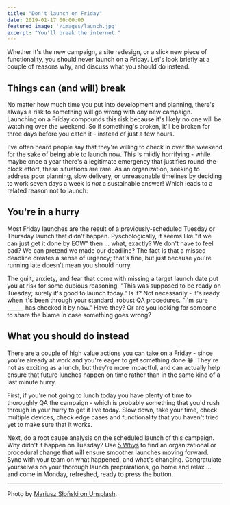 ```yaml
---
title: "Don't launch on Friday"
date: 2019-01-17 00:00:00
featured_image: '/images/launch.jpg'
excerpt: "You'll break the internet."
---
```


Whether it's the new campaign, a site redesign, or a slick new piece of functionality, you should never launch on a Friday. Let's look briefly at a couple of reasons why, and discuss what you should do instead.

## Things can (and will) break

No matter how much time you put into development and planning, there's always a risk to something will go wrong with *any* new campaign. Launching on a Friday compounds this risk because it's likely no one will be watching over the weekend. So if something's broken, it'll be broken for three days before you catch it - instead of just a few hours. 

I've often heard people say that they're willing to check in over the weekend for the sake of being able to launch now. This is mildly horrifying - while maybe once a year there's a legitimate emergency that justifies round-the-clock effort, these situations are rare. As an organization, seeking to address poor planning, slow delivery, or unreasonable timelines by deciding to work seven days a week is *not* a sustainable answer! Which leads to a related reason not to launch:

## You're in a hurry

Most Friday launches are the result of a previously-scheduled Tuesday or Thursday launch that didn't happen. Pyschologically, it seems like "if we can just get it done by EOW" then ... what, exactly? We don't have to feel bad? We can pretend we made our deadline? The fact is that a missed deadline creates a sense of urgency; that's fine, but just because you're running late doesn't mean you should hurry.

The guilt, anxiety, and fear that come with missing a target launch date put you at risk for some dubious reasoning. "This was supposed to be ready on Tuesday; surely it's good to launch today." Is it? Not necessarily - it's ready when it's been through your standard, robust QA procedures. "I'm sure ______ has checked it by now." Have they? Or are you looking for someone to share the blame in case something goes wrong?

## What you should do instead

There are a couple of high value actions you can take on a Friday - since you're already at work and you're eager to get something done 😁. They're not as exciting as a lunch, but they're more impactful, and can actually help ensure that future lunches happen on time rather than in the same kind of a last minute hurry. 

First, if you're not going to lunch today you have plenty of time to thoroughly QA the campaign - which is probably something that you'd rush through in your hurry to get it live today. Slow down, take your time, check multiple devices, check edge cases and functionality that you haven't tried yet to make sure that it works. 

Next, do a root cause analysis on the scheduled launch of this campaign. Why didn't it happen on Tuesday? Use [5 Whys](https://en.wikipedia.org/wiki/5_Whys) to find an organizational or procedural change that will ensure smoother launches moving forward. Sync with your team on what happened, and what's changing. Congratulate yourselves on your thorough launch preprarations, go home and relax ... and come in Monday, refreshed, ready to press the button.

---

Photo by [Mariusz Słoński on Unsplash](https://unsplash.com/@mariuszslonski).

